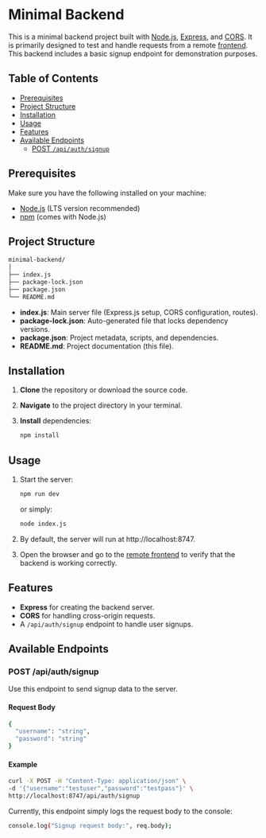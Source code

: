 # Minimal Backend

This is a minimal backend project built with [Node.js](https://nodejs.org/), [Express](https://expressjs.com/), and [CORS](https://www.npmjs.com/package/cors). It is primarily designed to test and handle requests from a remote [frontend](https://dreamqin68.github.io/frontend-project/). This backend includes a basic signup endpoint for demonstration purposes.

## Table of Contents

- [Prerequisites](#prerequisites)
- [Project Structure](#project-structure)
- [Installation](#installation)
- [Usage](#usage)
- [Features](#features)
- [Available Endpoints](#available-endpoints)
  - [POST `/api/auth/signup`](#post-apiauthsignup)

## Prerequisites

Make sure you have the following installed on your machine:

- [Node.js](https://nodejs.org/) (LTS version recommended)
- [npm](https://www.npmjs.com/) (comes with Node.js)

## Project Structure

```bash
minimal-backend/
│
├── index.js
├── package-lock.json
├── package.json
└── README.md
```

- **index.js**: Main server file (Express.js setup, CORS configuration, routes).
- **package-lock.json**: Auto-generated file that locks dependency versions.
- **package.json**: Project metadata, scripts, and dependencies.
- **README.md**: Project documentation (this file).

## Installation

1. **Clone** the repository or download the source code.
2. **Navigate** to the project directory in your terminal.
3. **Install** dependencies:

   ```bash
   npm install
   ```

## Usage

1. Start the server:

   ```bash
   npm run dev
   ```

   or simply:

   ```bash
   node index.js
   ```

2. By default, the server will run at http://localhost:8747.

3. Open the browser and go to the [remote frontend](https://dreamqin68.github.io/frontend-project/) to verify that the backend is working correctly.

## Features

- **Express** for creating the backend server.
- **CORS** for handling cross-origin requests.
- A `/api/auth/signup` endpoint to handle user signups.

## Available Endpoints

### POST /api/auth/signup

Use this endpoint to send signup data to the server.

#### Request Body

```bash
{
  "username": "string",
  "password": "string"
}
```

#### Example

```bash
curl -X POST -H "Content-Type: application/json" \
-d '{"username":"testuser","password":"testpass"}' \
http://localhost:8747/api/auth/signup
```

Currently, this endpoint simply logs the request body to the console:

```bash
console.log("Signup request body:", req.body);
```
